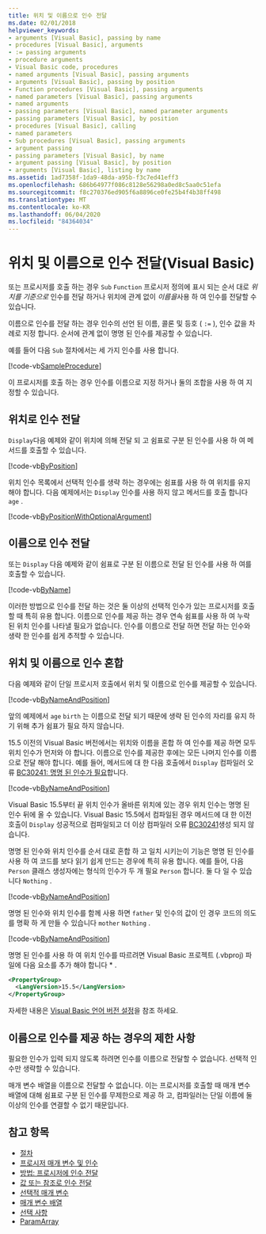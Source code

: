 ```yaml
---
title: 위치 및 이름으로 인수 전달
ms.date: 02/01/2018
helpviewer_keywords:
- arguments [Visual Basic], passing by name
- procedures [Visual Basic], arguments
- := passing arguments
- procedure arguments
- Visual Basic code, procedures
- named arguments [Visual Basic], passing arguments
- arguments [Visual Basic], passing by position
- Function procedures [Visual Basic], passing arguments
- named parameters [Visual Basic], passing arguments
- named arguments
- passing parameters [Visual Basic], named parameter arguments
- passing parameters [Visual Basic], by position
- procedures [Visual Basic], calling
- named parameters
- Sub procedures [Visual Basic], passing arguments
- argument passing
- passing parameters [Visual Basic], by name
- argument passing [Visual Basic], by position
- arguments [Visual Basic], listing by name
ms.assetid: 1ad7358f-1da9-48da-a95b-f3c7ed41eff3
ms.openlocfilehash: 686b64977f086c8128e56298a0ed8c5aa0c51efa
ms.sourcegitcommit: f8c270376ed905f6a8896ce0fe25b4f4b38ff498
ms.translationtype: MT
ms.contentlocale: ko-KR
ms.lasthandoff: 06/04/2020
ms.locfileid: "84364034"
---
```

# <a name="passing-arguments-by-position-and-by-name-visual-basic"></a>위치 및 이름으로 인수 전달(Visual Basic)

또는 프로시저를 호출 하는 경우 `Sub` `Function` 프로시저 정의에 표시 되는 순서 대로 *위치를 기준으로* 인수를 전달 하거나 위치에 관계 없이 *이름을*사용 하 여 인수를 전달할 수 있습니다.

이름으로 인수를 전달 하는 경우 인수의 선언 된 이름, 콜론 및 등호 ( `:=` ), 인수 값을 차례로 지정 합니다. 순서에 관계 없이 명명 된 인수를 제공할 수 있습니다.

예를 들어 다음 `Sub` 절차에서는 세 가지 인수를 사용 합니다.

[!code-vb[SampleProcedure](../../../../../samples/snippets/visualbasic/programming-guide/language-features/passing-named-arguments/module1.vb#1)]

이 프로시저를 호출 하는 경우 인수를 이름으로 지정 하거나 둘의 조합을 사용 하 여 지정할 수 있습니다.

## <a name="passing-arguments-by-position"></a>위치로 인수 전달

`Display`다음 예제와 같이 위치에 의해 전달 되 고 쉼표로 구분 된 인수를 사용 하 여 메서드를 호출할 수 있습니다.

[!code-vb[ByPosition](../../../../../samples/snippets/visualbasic/programming-guide/language-features/passing-named-arguments/module1.vb#2)]

위치 인수 목록에서 선택적 인수를 생략 하는 경우에는 쉼표를 사용 하 여 위치를 유지 해야 합니다. 다음 예제에서는 `Display` 인수를 사용 하지 않고 메서드를 호출 합니다 `age` .

[!code-vb[ByPositionWithOptionalArgument](../../../../../samples/snippets/visualbasic/programming-guide/language-features/passing-named-arguments/module1.vb#3)]

## <a name="passing-arguments-by-name"></a>이름으로 인수 전달

또는 `Display` 다음 예제와 같이 쉼표로 구분 된 이름으로 전달 된 인수를 사용 하 여를 호출할 수 있습니다.

[!code-vb[ByName](../../../../../samples/snippets/visualbasic/programming-guide/language-features/passing-named-arguments/module1.vb#4)]

이러한 방법으로 인수를 전달 하는 것은 둘 이상의 선택적 인수가 있는 프로시저를 호출할 때 특히 유용 합니다. 이름으로 인수를 제공 하는 경우 연속 쉼표를 사용 하 여 누락 된 위치 인수를 나타낼 필요가 없습니다. 인수를 이름으로 전달 하면 전달 하는 인수와 생략 한 인수를 쉽게 추적할 수 있습니다.

## <a name="mixing-arguments-by-position-and-by-name"></a>위치 및 이름으로 인수 혼합

다음 예제와 같이 단일 프로시저 호출에서 위치 및 이름으로 인수를 제공할 수 있습니다.

[!code-vb[ByNameAndPosition](../../../../../samples/snippets/visualbasic/programming-guide/language-features/passing-named-arguments/module1.vb#5)]

앞의 예제에서 `age` `birth` 는 이름으로 전달 되기 때문에 생략 된 인수의 자리를 유지 하기 위해 추가 쉼표가 필요 하지 않습니다.

15.5 이전의 Visual Basic 버전에서는 위치와 이름을 혼합 하 여 인수를 제공 하면 모두 위치 인수가 먼저와 야 합니다. 이름으로 인수를 제공한 후에는 모든 나머지 인수를 이름으로 전달 해야 합니다.  예를 들어, 메서드에 대 한 다음 호출에서 `Display` 컴파일러 오류 [BC30241: 명명 된 인수가 필요](../../../misc/bc30241.md)합니다.

[!code-vb[ByNameAndPosition](../../../../../samples/snippets/visualbasic/programming-guide/language-features/passing-named-arguments/module1.vb#6)]

Visual Basic 15.5부터 끝 위치 인수가 올바른 위치에 있는 경우 위치 인수는 명명 된 인수 뒤에 올 수 있습니다. Visual Basic 15.5에서 컴파일된 경우 메서드에 대 한 이전 호출이 `Display` 성공적으로 컴파일되고 더 이상 컴파일러 오류 [BC30241](../../../misc/bc30241.md)생성 되지 않습니다.

명명 된 인수와 위치 인수를 순서 대로 혼합 하 고 일치 시키는이 기능은 명명 된 인수를 사용 하 여 코드를 보다 읽기 쉽게 만드는 경우에 특히 유용 합니다. 예를 들어, 다음 `Person` 클래스 생성자에는 형식의 인수가 두 개 필요 `Person` 합니다. 둘 다 일 수 있습니다 `Nothing` .

[!code-vb[ByNameAndPosition](../../../../../samples/snippets/visualbasic/programming-guide/language-features/passing-named-arguments/module1.vb#7)]

명명 된 인수와 위치 인수를 함께 사용 하면 `father` 및 인수의 값이 인 경우 코드의 의도를 명확 하 게 만들 수 있습니다 `mother` `Nothing` .

[!code-vb[ByNameAndPosition](../../../../../samples/snippets/visualbasic/programming-guide/language-features/passing-named-arguments/module1.vb#8)]

명명 된 인수를 사용 하 여 위치 인수를 따르려면 Visual Basic 프로젝트 (.vbproj) 파일에 다음 요소를 추가 해야 합니다 \* .

```xml
<PropertyGroup>
  <LangVersion>15.5</LangVersion>
</PropertyGroup>
```

자세한 내용은 [Visual Basic 언어 버전 설정](../../../language-reference/configure-language-version.md)을 참조 하세요.

## <a name="restrictions-on-supplying-arguments-by-name"></a>이름으로 인수를 제공 하는 경우의 제한 사항

필요한 인수가 입력 되지 않도록 하려면 인수를 이름으로 전달할 수 없습니다. 선택적 인수만 생략할 수 있습니다.

매개 변수 배열을 이름으로 전달할 수 없습니다. 이는 프로시저를 호출할 때 매개 변수 배열에 대해 쉼표로 구분 된 인수를 무제한으로 제공 하 고, 컴파일러는 단일 이름에 둘 이상의 인수를 연결할 수 없기 때문입니다.

## <a name="see-also"></a>참고 항목

- [절차](./index.md)
- [프로시저 매개 변수 및 인수](./procedure-parameters-and-arguments.md)
- [방법: 프로시저에 인수 전달](./how-to-pass-arguments-to-a-procedure.md)
- [값 또는 참조로 인수 전달](./passing-arguments-by-value-and-by-reference.md)
- [선택적 매개 변수](./optional-parameters.md)
- [매개 변수 배열](./parameter-arrays.md)
- [선택 사항](../../../language-reference/modifiers/optional.md)
- [ParamArray](../../../language-reference/modifiers/paramarray.md)
